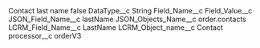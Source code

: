 <?xml version="1.0" encoding="UTF-8"?>
<CustomMetadata xmlns="http://soap.sforce.com/2006/04/metadata" xmlns:xsi="http://www.w3.org/2001/XMLSchema-instance" xmlns:xsd="http://www.w3.org/2001/XMLSchema">
    <label>Contact last name</label>
    <protected>false</protected>
    <values>
        <field>DataType__c</field>
        <value xsi:type="xsd:string">String</value>
    </values>
    <values>
        <field>Field_Name__c</field>
        <value xsi:nil="true"/>
    </values>
    <values>
        <field>Field_Value__c</field>
        <value xsi:nil="true"/>
    </values>
    <values>
        <field>JSON_Field_Name__c</field>
        <value xsi:type="xsd:string">lastName</value>
    </values>
    <values>
        <field>JSON_Objects_Name__c</field>
        <value xsi:type="xsd:string">order.contacts</value>
    </values>
    <values>
        <field>LCRM_Field_Name__c</field>
        <value xsi:type="xsd:string">LastName</value>
    </values>
    <values>
        <field>LCRM_Object_name__c</field>
        <value xsi:type="xsd:string">Contact</value>
    </values>
    <values>
        <field>processor__c</field>
        <value xsi:type="xsd:string">orderV3</value>
    </values>
</CustomMetadata>
